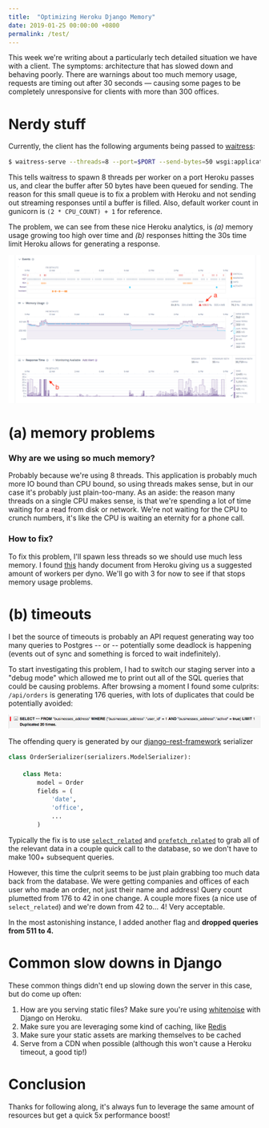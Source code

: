 ```yaml
---
title:  "Optimizing Heroku Django Memory"
date: 2019-01-25 00:00:00 +0800
permalink: /test/
---
```



This week we're writing about a particularly tech detailed situation we have with a client. The symptoms:
architecture that has slowed down and behaving poorly. There are warnings about too much memory usage,
requests are timing out after 30 seconds &mdash; causing some pages to be completely unresponsive for
clients with more than 300 offices.


# Nerdy stuff

Currently, the client has the following arguments being passed to [waitress](https://docs.pylonsproject.org/projects/waitress/en/latest/):

```bash
$ waitress-serve --threads=8 --port=$PORT --send-bytes=50 wsgi:application
```


This tells waitress to spawn 8 threads per worker on a port Heroku passes us, and clear the buffer after
50 bytes have been queued for sending. The reason
for this small queue is to fix a problem with Heroku and not sending out streaming responses until
a buffer is filled. Also, default worker count in gunicorn is `(2 * CPU_COUNT) + 1` for reference.

The problem, we can see from these nice Heroku analytics, is *(a)* memory usage growing too high over time
and *(b)* responses hitting the 30s time limit Heroku allows for generating a response.

<img src="/assets/images/articles/heroku_memory_1.png" class="img-bordered">

# (a) memory problems

### Why are we using so much memory?

Probably because we're using 8 threads. This application is probably much more IO bound than CPU bound, so
using threads makes sense, but in our case it's probably just plain-too-many. As an aside: the reason many threads on a
single CPU makes sense, is that we're spending a lot of time waiting for a read from disk or network. We're not waiting
for the CPU to crunch numbers, it's like the CPU is waiting an eternity for a phone call.

### How to fix?

To fix this problem, I'll spawn less threads so we should use much less memory. I found [this](https://devcenter.heroku.com/articles/optimizing-dyno-usage#python)
handy document from Heroku giving us a suggested amount of workers per dyno. We'll go with 3 for now to see
if that stops memory usage problems.



# (b) timeouts

I bet the source of timeouts is probably an API request generating way too many queries to Postgres -- or -- potentially
some deadlock is happening (events out of sync and something is forced to wait indefinitely).

To start investigating this problem, I had to switch our staging server into a "debug mode" which allowed me to print out
all of the SQL queries that could be causing problems. After browsing a moment I found some culprits: `/api/orders` is generating
176 queries, with lots of duplicates that could be potentially avoided:

<img src="/assets/images/articles/heroku_memory_2.png" class="img-bordered">

The offending query is generated by our [django-rest-framework](https://www.django-rest-framework.org/) serializer

```python
class OrderSerializer(serializers.ModelSerializer):

    class Meta:
        model = Order
        fields = (
            'date',
            'office',
            ...
        )
```

Typically the fix is to use [`select_related`](https://docs.djangoproject.com/en/2.1/ref/models/querysets/#select-related) and
 [`prefetch_related`](https://docs.djangoproject.com/en/2.1/ref/models/querysets/#prefetch-related)
 to grab all of the relevant data in a couple quick call to the database,
so we don't have to make 100+ subsequent queries.

However, this time the culprit seems to be just plain grabbing too much data back from the database. We were getting companies and
offices of each user who made an order, not just their name and address! Query count plumetted from 176 to 42 in one change. A
couple more fixes (a nice use of `select_related`) and we're down from 42 to... 4! Very acceptable.

In the most astonishing instance, I added another flag and **dropped queries from 511 to 4.**


# Common slow downs in Django

These common things didn't end up slowing down the server in this case, but do come up often:

1. How are you serving static files? Make sure you're using [whitenoise](http://whitenoise.evans.io/en/stable/) with Django on Heroku.
2. Make sure you are leveraging some kind of caching, like [Redis](https://redis.io/)
3. Make sure your static assets are marking themselves to be cached
4. Serve from a CDN when possible (although this won't cause a Heroku timeout, a good tip!)


# Conclusion

Thanks for following along, it's always fun to leverage the same amount of resources but get a quick 5x performance boost!
